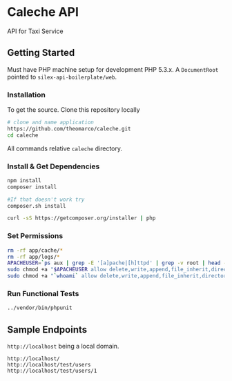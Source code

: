 Caleche API
==============

API for Taxi Service

## Getting Started

Must have PHP machine setup for development PHP 5.3.x. A `DocumentRoot` pointed to `silex-api-boilerplate/web`.

### Installation

To get the source. Clone this repository locally

```bash
# clone and name application
https://github.com/theomarco/caleche.git
cd caleche
```
All commands relative `caleche` directory.

### Install & Get Dependencies

```bash
npm install
composer install 

#If that doesn't work try
composer.sh install

curl -sS https://getcomposer.org/installer | php

```


### Set Permissions

```bash
rm -rf app/cache/*
rm -rf app/logs/*
APACHEUSER=`ps aux | grep -E '[a]pache|[h]ttpd' | grep -v root | head -1 | cut -d\  -f1`
sudo chmod +a "$APACHEUSER allow delete,write,append,file_inherit,directory_inherit" app/cache app/logs
sudo chmod +a "`whoami` allow delete,write,append,file_inherit,directory_inherit" app/cache app/logs
```

### Run Functional Tests

```bash
../vendor/bin/phpunit
```

## Sample Endpoints

`http://localhost` being a local domain.

```
http://localhost/
http://localhost/test/users
http://localhost/test/users/1
```



